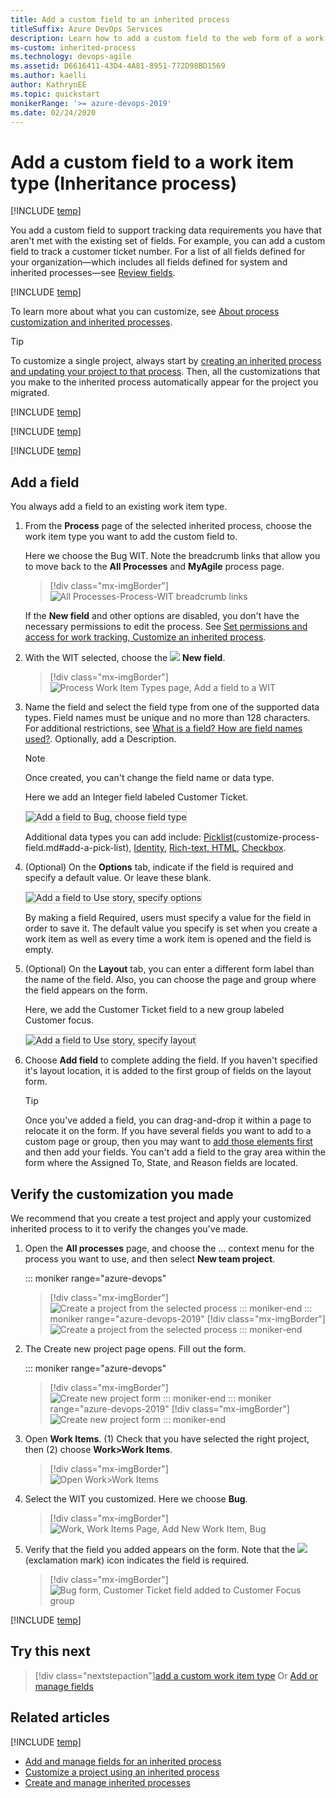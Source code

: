 ```yaml
---
title: Add a custom field to an inherited process
titleSuffix: Azure DevOps Services
description: Learn how to add a custom field to the web form of a work item type for an Inheritance process model and apply it to a project. 
ms-custom: inherited-process
ms.technology: devops-agile
ms.assetid: D6616411-43D4-4A81-8951-772D98BD1569  
ms.author: kaelli
author: KathrynEE
ms.topic: quickstart
monikerRange: '>= azure-devops-2019'
ms.date: 02/24/2020
---
```


# Add a custom field to a work item type (Inheritance process)

[!INCLUDE [temp](../../../boards/includes/version-vsts-plus-azdevserver-2019.md)]

You add a custom field to support tracking data requirements you have that aren't met with the existing set of fields. For example, you can add a custom field to track a customer ticket number. For a list of all fields defined for your organization&mdash;which includes all fields defined for system and inherited processes&mdash;see [Review fields](customize-process-field.md#review-fields).

[!INCLUDE [temp](../includes/note-on-prem-link.md)]

To learn more about what you can customize, see [About process customization and inherited processes](inheritance-process-model.md).

> [!TIP]  
> To customize a single project, always start by [creating an inherited process and updating your project to that process](manage-process.md). Then, all the customizations that you make to the inherited process automatically appear for the project you migrated.

[!INCLUDE [temp](../includes/process-prerequisites.md)]

[!INCLUDE [temp](../includes/open-process-admin-context-ts.md)]

[!INCLUDE [temp](../includes/create-inherited-process.md)]

<a id="add-wit"> </a>

## Add a field

You always add a field to an existing work item type.

1.  From the **Process** page of the selected inherited process, choose the work item type you want to add the custom field to.

    Here we choose the Bug WIT. Note the breadcrumb links that allow you to move back to the **All Processes** and **MyAgile** process page.

    > [!div class="mx-imgBorder"]  
    > ![All Processes-Process-WIT breadcrumb links](media/field/breadcrumbs-bug-wit.png)

    If the <strong>New field</strong> and other options are disabled, you don't have the necessary permissions to edit the process. See [Set permissions and access for work tracking, Customize an inherited process](../../../organizations/security/set-permissions-access-work-tracking.md#customize-an-inherited-process).

1.  With the WIT selected, choose the ![ ](media/process/new-field-icon.png) <strong>New field</strong>.

    > [!div class="mx-imgBorder"]  
    > ![Process Work Item Types page, Add a field to a WIT](media/field/bug-new-field.png)

1.  Name the field and select the field type from one of the supported data types. Field names must be unique and no more than 128 characters. For additional restrictions, see [What is a field? How are field names used?](inheritance-process-model.md#field-reference). Optionally, add a Description.

    > [!NOTE]  
    > Once created, you can't change the field name or data type.

    Here we add an Integer field labeled Customer Ticket.

    <img src="media/process/cpfield-add-field-to-bug-type-integer-up1.png" alt="Add a field to Bug, choose field type" style="border: 1px solid #C3C3C3;" />

    Additional data types you can add include: [Picklist](customize-process-field.md#add-a-picklist)(customize-process-field.md#add-a-pick-list), [Identity](customize-process-field.md#add-an-identity-field), [Rich-text, HTML](customize-process-field.md#add-a-rich-text-html-field), [Checkbox](customize-process-field.md#add-a-checkbox-field).

    <a id="options"> </a>

1.  (Optional) On the **Options** tab, indicate if the field is required and specify a default value. Or leave these blank.

    <img src="media/process/cpfield-bug-customer-ticket-options.png" alt="Add a field to Use story, specify options" style="border: 1px solid #C3C3C3;" />  

    By making a field Required, users must specify a value for the field in order to save it. The default value you specify is set when you create a work item as well as every time a work item is opened and the field is empty.

    <a id="layout"> </a>

1.  (Optional) On the **Layout** tab, you can enter a different form label than the name of the field. Also, you can choose the page and group where the field appears on the form.

    Here, we add the Customer Ticket field to a new group labeled Customer focus.

    <img src="media/process/cpfield-customer-ticket-layout.png" alt="Add a field to Use story, specify layout" style="border: 1px solid #C3C3C3;" />  

1.  Choose **Add field** to complete adding the field. If you haven't specified it's layout location, it is added to the first group of fields on the layout form.

    > [!TIP]  
    > Once you've added a field, you can drag-and-drop it within a page to relocate it on the form. If you have several fields you want to add to a custom page or group, then you may want to [add those elements first](customize-process-form.md) and then add your fields. You can't add a field to the gray area within the form where the Assigned To, State, and Reason fields are located.

<a id="verify"> </a>

## Verify the customization you made

We recommend that you create a test project and apply your customized inherited process to it to verify the changes you've made.

1.  Open the **All processes** page, and choose the &hellip; context menu for the process you want to use, and then select **New team project**.

    ::: moniker range="azure-devops"

    > [!div class="mx-imgBorder"]  
    > ![Create a project from the selected process](media/process/new-team-project-from-inherited-process-menu.png)
    > ::: moniker-end
    > ::: moniker range="azure-devops-2019"
    > [!div class="mx-imgBorder"]  
    > ![Create a project from the selected process](media/process/add-new-team-project.png)
    > ::: moniker-end

1.  The Create new project page opens. Fill out the form.

    ::: moniker range="azure-devops"

    > [!div class="mx-imgBorder"]  
    > ![Create new project form](media/process/create-test-project-sprint166.png)
    > ::: moniker-end
    > ::: moniker range="azure-devops-2019"
    > [!div class="mx-imgBorder"]  
    > ![Create new project form](media/process/create-test-project.png)
    > ::: moniker-end

1.  Open **Work Items**. (1) Check that you have selected the right project, then (2) choose **Work>Work Items**.

    > [!div class="mx-imgBorder"]  
    > ![Open Work>Work Items](../../../boards/work-items/media/view-add/open-work-items-agile.png)

1.  Select the WIT you customized. Here we choose **Bug**.

    > [!div class="mx-imgBorder"]  
    > ![Work, Work Items Page, Add New Work Item, Bug](media/process/add-custom-field-verify-bug.png)

1.  Verify that the field you added appears on the form. Note that the ![ ](../../../media/icons/required-icon.png) (exclamation mark) icon indicates the field is required.

    > [!div class="mx-imgBorder"]  
    > ![Bug form, Customer Ticket field added to Customer Focus group](media/process/add-custom-field-verify-bug-form.png)

[!INCLUDE [temp](../includes/change-project-to-inherited-process.md)]

## Try this next

> [!div class="nextstepaction"][add a custom work item type](add-custom-wit.md)
> Or
> [Add or manage fields](customize-process-wit.md)

## Related articles

[!INCLUDE [temp](../includes/note-audit-log-support-process.md)]

* [Add and manage fields for an inherited process](customize-process-field.md#show-hide-field)
* [Customize a project using an inherited process](customize-process.md)
* [Create and manage inherited processes](manage-process.md)
